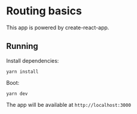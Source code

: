 # Routing basics

This app is powered by create-react-app.

## Running

Install dependencies:

```
yarn install
```

Boot:

```
yarn dev
```

The app will be available at `http://localhost:3000`